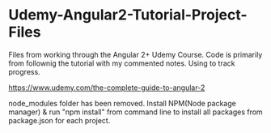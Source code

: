 # Udemy-Angular2-Tutorial-Project-Files
Files from working through the Angular 2+ Udemy Course. Code is primarily from follownig the tutorial with my commented notes. Using to track progress. 

https://www.udemy.com/the-complete-guide-to-angular-2

node_modules folder has been removed. Install NPM(Node package manager) & run "npm install" from command line to install all packages from package.json for each project.
